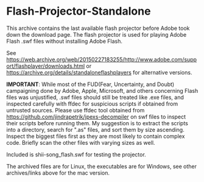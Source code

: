 # Flash-Projector-Standalone
This archive contains the last available flash projector before Adobe took down the download page. The flash projector is used for playing Adobe Flash .swf files without installing Adobe Flash.

See https://web.archive.org/web/20150227183255/http://www.adobe.com/support/flashplayer/downloads.html
or https://archive.org/details/standaloneflashplayers for alternative versions.

<b>IMPORTANT</b>: While most of the FUD(Fear, Uncertainty, and Doubt) campaigning done by Adobe, Apple, Microsoft, and others concerning Flash files was unjustified, .swf files should still be treated like .exe files, and inspected carefully with ffdec for suspicious scripts if obtained from untrusted sources. Please use ffdec tool obtained from https://github.com/jindrapetrik/jpexs-decompiler on swf files to inspect their scripts before running them. My suggestion is to extract the scripts into a directory, search for ".as" files, and sort them by size ascending. Inspect the biggest files first as they are most likely to contain complex code. Briefly scan the other files with varying sizes as well.

Included is shii-song_flash.swf for testing the projector.

The archived files are for Linux, the executables are for Windows, see other archives/links above for the mac version.

